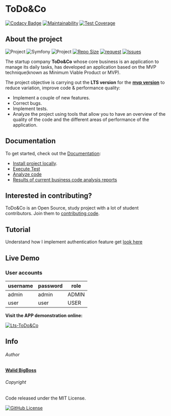 # ToDo&Co

[![Codacy Badge](https://app.codacy.com/project/badge/Grade/91d9b378cacd4e52b715c0bdb220b7da)](https://www.codacy.com/gh/bigboss-oualid/project_8/dashboard?utm_source=github.com&amp;utm_medium=referral&amp;utm_content=bigboss-oualid/project_8&amp;utm_campaign=Badge_Grade)
[![Maintainability](https://api.codeclimate.com/v1/badges/d85d8f92084ad5a6188c/maintainability)](https://codeclimate.com/github/bigboss-oualid/project_8/maintainability)
[![Test Coverage](https://api.codeclimate.com/v1/badges/d85d8f92084ad5a6188c/test_coverage)](https://codeclimate.com/github/bigboss-oualid/project_8/test_coverage)

## About the project

![Project](https://img.shields.io/badge/Project-8-red.svg)
![Symfony](https://img.shields.io/badge/Symfony-v4.4(lts)-45CB3E)
![Project](https://img.shields.io/w3c-validation/html?preset=HTML%2C%20SVG%201.1%2C%20MathML%203.0&targetUrl=https%3A%2F%2Fwww.todolist.it-bigboss.de)
[![Repo Size](https://img.shields.io/github/repo-size/bigboss-oualid/project_7?label=Repo+Size)](https://github.com/bigboss-oualid/project_8/tree/master)
[![request](https://img.shields.io/github/issues-pr-closed/bigboss-oualid/project_8?color=33FFCC)](https://github.com/bigboss-oualid/project_7/pulls?q=is%3Apr+is%3Aclosed)
[![Issues](https://img.shields.io/github/issues-closed/bigboss-oualid/project_8?logo=logo)](https://github.com/bigboss-oualid/project_8/issues?q=is%3Aissue+is%3Aclosed)

The startup company **ToDo&Co** whose core business is an application to manage its daily tasks, has developed an application based on the MVP technique(known as Minimum Viable Product or MVP).

The project objective is carrying out the **LTS version** for the [**mvp version**](https://github.com/saro0h/projet8-TodoList) to reduce variation, improve code & performance quality:
* Implement a couple of new features.
* Correct bugs.
* Implement tests.
* Analyze the project using tools that allow you to have an overview of the quality of the code and the different 
  areas of performance of the application.

## Documentation
To get started, check out the [Documentation](https://bigboss-oualid.github.io/project_8/ "Summary"):
* [Install project locally](https://bigboss-oualid.github.io/project_8/github_pages/installation.html).
* [Execute Test](https://bigboss-oualid.github.io/project_8/github_pages/tests.html)
* [Analyze code](https://bigboss-oualid.github.io/project_8/github_pages/analysis.html)
* [Results of current business code analysis reports](https://bigboss-oualid.github.io/project_8/github_pages/lts-reports.html)

## Interested in contributing?
ToDo&Co is an Open Source, study project with a lot of student contributors. Join them to [contributing code](https://github.com/bigboss-oualid/project_8/blob/hotfixes/CODE_ANALYSIS/CONTRIBUTING.md).

## Tutorial
Understand how I implement authentication feature get [look here ](https://github.com/bigboss-oualid/project_8/blob/hotfixes/CODE_ANALYSIS/docs/authentication_tutorial/authentication.md)
 
## Live Demo
### User accounts

username   | password |    role    |
---------- | -------- | -----------|
 admin     |   admin  |    ADMIN   |
 user      |   user   |    USER    |
 
**Visit the APP demonstration online:** 

[![Lts-ToDo&Co](https://img.shields.io/badge/Symfony-ToDo&Co-red.svg)](https://todolist.it-bigboss.de "Manage your tasks")

## Info 
###### Author
[**Walid BigBoss**](https://it-bigboss.de)

###### Copyright
Code released under the MIT License.

[![GitHub License](https://img.shields.io/github/license/bigboss-oualid/projet_6?label=License)](https://github.com/bigboss-oualid/project_8/blob/master/LICENSE)
